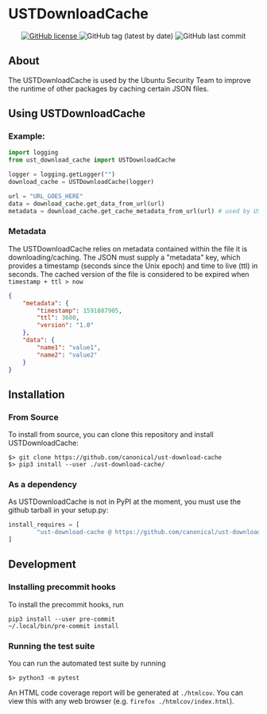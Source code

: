 # USTDownloadCache
<p align="center">
	<a href="https://github.com/canonical/ust-download-cache">
		<img alt="GitHub license" src="https://img.shields.io/github/license/canonical/ust-download-cache">
	</a>
	<img src="https://img.shields.io/github/v/tag/canonical/ust-download-cache" alt="GitHub tag (latest by date)">
	<img alt="GitHub last commit" src="https://img.shields.io/github/last-commit/canonical/ust-download-cache">
</p>

## About

The USTDownloadCache is used by the Ubuntu Security Team to improve the runtime
of other packages by caching certain JSON files.

## Using USTDownloadCache

### Example:

```python
import logging
from ust_download_cache import USTDownloadCache

logger = logging.getLogger("")
download_cache = USTDownloadCache(logger)

url = "URL_GOES_HERE"
data = download_cache.get_data_from_url(url)
metadata = download_cache.get_cache_metadata_from_url(url) # used by USTDownloadCache
```

### Metadata

The USTDownloadCache relies on metadata contained within the file it is
downloading/caching. The JSON must supply a "metadata" key, which provides a
timestamp (seconds since the Unix epoch) and time to live (ttl) in seconds. The
cached version of the file is considered to be expired when `timestamp + ttl >
now`

```json
{
    "metadata": {
        "timestamp": 1591887905,
        "ttl": 3600,
        "version": "1.0"
    },
    "data": {
        "name1": "value1",
        "name2": "value2"
    }
}
```

## Installation

### From Source
To install from source, you can clone this repository and install
USTDownloadCache:

```
$> git clone https://github.com/canonical/ust-download-cache
$> pip3 install --user ./ust-download-cache/
```

### As a dependency

As USTDownloadCache is not in PyPI at the moment, you must use the github
tarball in your setup.py:

```python
install_requires = [
        "ust-download-cache @ https://github.com/canonical/ust-download-cache/archive/v1.0.1.tar.gz",
]
```

## Development

### Installing precommit hooks
To install the precommit hooks, run

    pip3 install --user pre-commit
    ~/.local/bin/pre-commit install

### Running the test suite
You can run the automated test suite by running

```
$> python3 -m pytest
```

An HTML code coverage report will be generated at `./htmlcov`. You can view
this with any web browser (e.g. `firefox ./htmlcov/index.html`).

